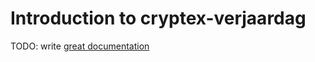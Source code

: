 # Introduction to cryptex-verjaardag

TODO: write [great documentation](http://jacobian.org/writing/what-to-write/)
